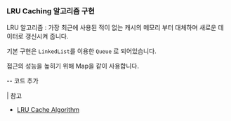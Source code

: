 ### LRU Caching 알고리즘 구현

LRU 알고리즘 : 가장 최근에 사용된 적이 없는 캐시의 메모리 부터 대체하며 새로운 데이터로 갱신시켜 줍니다.

기본 구현은 `LinkedList`를 이용한 `Queue` 로 되어있습니다.

접근의 성능을 높히기 위해 Map을 같이 사용합니다.

-- 코드 추가

| 참고

- [LRU Cache Algorithm](https://jins-dev.tistory.com/entry/LRU-Cache-Algorithm-%EC%A0%95%EB%A6%AC)
